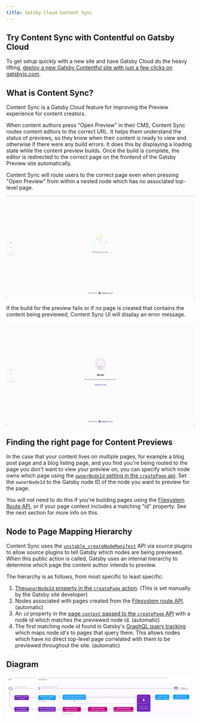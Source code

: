 ```yaml
---
title: Gatsby Cloud Content Sync
---
```


## Try Content Sync with Contentful on Gatsby Cloud

To get setup quickly with a new site and have Gatsby Cloud do the heavy lifting, [deploy a new Gatsby Contentful site with just a few clicks on gatsbyjs.com](https://www.gatsbyjs.com/dashboard/deploynow?url=https://github.com/contentful/starter-gatsby-blog).

## What is Content Sync?

Content Sync is a Gatsby Cloud feature for improving the Preview experience for content creators.

When content authors press "Open Preview" in their CMS, Content Sync routes content editors to the correct URL. It helps them understand the status of previews, so they know when their content is ready to view and otherwise if there were any build errors. It does this by displaying a loading state while the content preview builds. Once the build is complete, the editor is redirected to the correct page on the frontend of the Gatsby Preview site automatically.

Content Sync will route users to the correct page even when pressing "Open Preview" from within a nested node which has no associated top-level page.

![Screenshot of Gatsbyjs.com Content Sync UI loading state. On the very left vertically centered is a widget with three icons: Gatsby Icon, a Link Icon, and an Information Icon. In the center of the screen a loading indicator says "Polishing your site".](../images/content-sync-loading.png)

If the build for the preview fails or if no page is created that contains the content being previewed, Content Sync UI will display an error message.

![Screenshot of Gatsbyjs.com Content Sync UI error state](../images/content-sync-error.png)

## Finding the right page for Content Previews

In the case that your content lives on multiple pages, for example a blog post page and a blog listing page, and you find you're being routed to the page you don't want to view your preview on, you can specify which node owns which page using the [`ownerNodeId` setting in the `createPage` api][createpage]. Set the `ownerNodeId` to the Gatsby node ID of the node you want to preview for the page.

You will not need to do this if you're building pages using the [Filesystem Route API][fsroutesapi], or if your page context includes a matching "id" property. See the next section for more info on this.

## Node to Page Mapping Hierarchy

Content Sync uses the [`unstable_createNodeManifest`][createnodemanifest] API via source plugins to allow source plugins to tell Gatsby which nodes are being previewed. When this public action is called, Gatsby uses an internal hierarchy to determine which page the content author intends to preview.

The hierarchy is as follows, from most specific to least specific:

1. [The`ownerNodeId` property in the `createPage` action][createpage]. (This is set manually by the Gatsby site developer)
2. Nodes associated with pages created from the [Filesystem route API][fsroutesapi]. (automatic)
3. An `id` property in the [page `context` passed to the `createPage` API][createpage] with a node id which matches the previewed node id. (automatic)
4. The first matching node id found in Gatsby's [GraphQL query tracking][querytracking] which maps node id's to pages that query them. This allows nodes which have no direct top-level page correlated with them to be previewed throughout the site. (automatic)

## Diagram

![Diagram of Content Sync on Gatsby Cloud](../images/content-sync-diagram.png)

[createnodemanifest]: https://www.gatsbyjs.com/docs/reference/config-files/actions/#unstable_createNodeManifest
[createpage]: https://www.gatsbyjs.com/docs/reference/config-files/actions/#createPage
[querytracking]: https://www.gatsbyjs.com/docs/page-node-dependencies/
[fsroutesapi]: https://www.gatsbyjs.com/docs/reference/routing/file-system-route-api/
